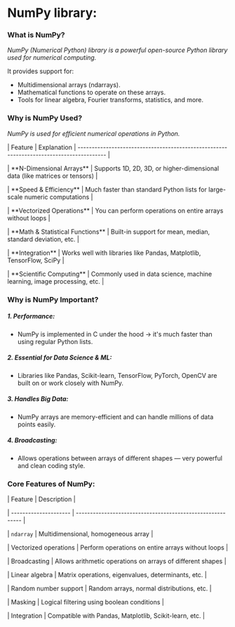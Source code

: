 # **NumPy library:**



### **What is NumPy?**

*NumPy (Numerical Python) library is a powerful open-source Python library used for numerical computing.*



It provides support for:

* Multidimensional arrays (ndarrays).
* Mathematical functions to operate on these arrays.
* Tools for linear algebra, Fourier transforms, statistics, and more.





### **Why is NumPy Used?**

*NumPy is used for efficient numerical operations in Python.*



| Feature                             | Explanation                                                             | ---------------------------------------------------------------------------------------- |

| \*\*N-Dimensional Arrays\*\*         | Supports 1D, 2D, 3D, or higher-dimensional data (like matrices or tensors)  |

| \*\*Speed \& Efficiency\*\*           | Much faster than standard Python lists for large-scale numeric computations |

| \*\*Vectorized Operations\*\*        | You can perform operations on entire arrays without loops                   |

| \*\*Math \& Statistical Functions\*\* | Built-in support for mean, median, standard deviation, etc.                 |

| \*\*Integration\*\*                  | Works well with libraries like Pandas, Matplotlib, TensorFlow, SciPy        |

| \*\*Scientific Computing\*\*         | Commonly used in data science, machine learning, image processing, etc.     |







### **Why is NumPy Important?**

##### **1. Performance:**

* NumPy is implemented in C under the hood → it's much faster than using regular Python lists.



##### **2. Essential for Data Science \& ML:**

* Libraries like Pandas, Scikit-learn, TensorFlow, PyTorch, OpenCV are built on or work closely with NumPy.



##### **3. Handles Big Data:**

* NumPy arrays are memory-efficient and can handle millions of data points easily.



##### **4. Broadcasting:**

* Allows operations between arrays of different shapes — very powerful and clean coding style.





### **Core Features of NumPy:**

| Feature               | Description                                                |

| --------------------- | ---------------------------------------------------------- |

| `ndarray`             | Multidimensional, homogeneous array                        |

| Vectorized operations | Perform operations on entire arrays without loops          |

| Broadcasting          | Allows arithmetic operations on arrays of different shapes |

| Linear algebra        | Matrix operations, eigenvalues, determinants, etc.         |

| Random number support | Random arrays, normal distributions, etc.                  |

| Masking               | Logical filtering using boolean conditions                 |

| Integration           | Compatible with Pandas, Matplotlib, Scikit-learn, etc.     |




















































